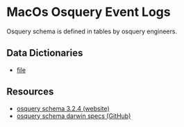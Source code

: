 # MacOs Osquery Event Logs

Osquery schema is defined in tables by osquery engineers.

## Data Dictionaries

* [file](https://github.com/Cyb3rWard0g/OSSEM/blob/master/data_dictionaries/macos/osquery_tables/file.md)

## Resources

* [osquery schema 3.2.4 (website)](https://osquery.io/schema/3.2.4)
* [osquery schema darwin specs (GitHub)](https://github.com/facebook/osquery/tree/master/specs/darwin)